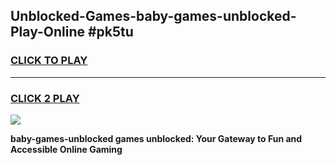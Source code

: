 
## Unblocked-Games-baby-games-unblocked-Play-Online #pk5tu
<h3>
<a href="https://news.freeplayer.one?title=baby-games-unblocked&ref=3">CLICK TO PLAY</a></h3>
<hr>

<h3>
<a href="https://news.freeplayer.one?title=baby-games-unblocked&ref=3">CLICK 2 PLAY</a>
  
</h3>

<a href="https://news.freeplayer.one?title=baby-games-unblocked&ref=3"><img src="https://clearcache.store/games.png"></a>


**baby-games-unblocked games unblocked: Your Gateway to Fun and Accessible Online Gaming**
